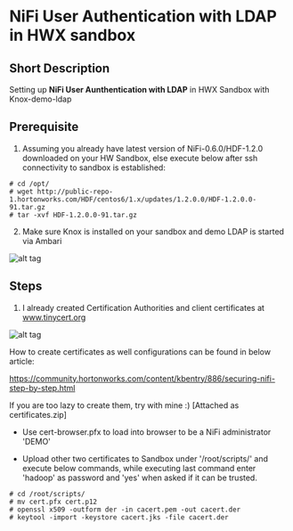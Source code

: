 # NiFi  User Authentication with LDAP in HWX sandbox

## Short Description

Setting up **NiFi User Aunthentication with LDAP** in HWX Sandbox with Knox-demo-ldap

## Prerequisite

1) Assuming you already have latest version of NiFi-0.6.0/HDF-1.2.0 downloaded on your HW Sandbox, else execute below after ssh connectivity to sandbox is established:

```
# cd /opt/
# wget http://public-repo-1.hortonworks.com/HDF/centos6/1.x/updates/1.2.0.0/HDF-1.2.0.0-91.tar.gz
# tar -xvf HDF-1.2.0.0-91.tar.gz
```
2) Make sure Knox is installed on your sandbox and demo LDAP is started via Ambari

![alt tag](https://github.com/jobinthompu/NiFi-User-Authentication-with-LDAP-/blob/master/images/1.Ambari-knox.png)

## Steps
1) I already created Certification Authorities and client certificates at www.tinycert.org

![alt tag](https://github.com/jobinthompu/NiFi-User-Authentication-with-LDAP-/blob/master/images/1.Ambari-knox.png)

How to create certificates as well configurations can be found in below article:

https://community.hortonworks.com/content/kbentry/886/securing-nifi-step-by-step.html

If you are too lazy to create them, try with mine :) [Attached as certificates.zip]

- Use cert-browser.pfx to load into browser to be a NiFi administrator 'DEMO'

- Upload other two certificates to Sandbox under '/root/scripts/' and execute below commands, while executing last command enter 'hadoop' as password and 'yes' when asked if it can be trusted.

```
# cd /root/scripts/
# mv cert.pfx cert.p12
# openssl x509 -outform der -in cacert.pem -out cacert.der
# keytool -import -keystore cacert.jks -file cacert.der
```

